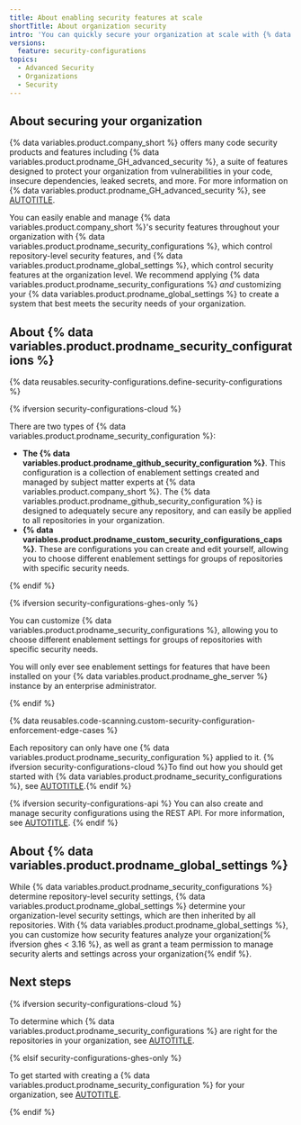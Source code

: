 ```yaml
---
title: About enabling security features at scale
shortTitle: About organization security
intro: 'You can quickly secure your organization at scale with {% data variables.product.prodname_security_configurations %} and {% data variables.product.prodname_global_settings %}.'
versions:
  feature: security-configurations
topics:
  - Advanced Security
  - Organizations
  - Security
---
```


## About securing your organization

{% data variables.product.company_short %} offers many code security products and features including {% data variables.product.prodname_GH_advanced_security %}, a suite of features designed to protect your organization from vulnerabilities in your code, insecure dependencies, leaked secrets, and more. For more information on {% data variables.product.prodname_GH_advanced_security %}, see [AUTOTITLE](/get-started/learning-about-github/about-github-advanced-security).

You can easily enable and manage {% data variables.product.company_short %}'s security features throughout your organization with {% data variables.product.prodname_security_configurations %}, which control repository-level security features, and {% data variables.product.prodname_global_settings %}, which control security features at the organization level. We recommend applying {% data variables.product.prodname_security_configurations %} _and_ customizing your {% data variables.product.prodname_global_settings %} to create a system that best meets the security needs of your organization.

## About {% data variables.product.prodname_security_configurations %}

{% data reusables.security-configurations.define-security-configurations %}

{% ifversion security-configurations-cloud %}

There are two types of {% data variables.product.prodname_security_configuration %}:

* **The {% data variables.product.prodname_github_security_configuration %}**. This configuration is a collection of enablement settings created and managed by subject matter experts at {% data variables.product.company_short %}. The {% data variables.product.prodname_github_security_configuration %} is designed to adequately secure any repository, and can easily be applied to all repositories in your organization.
* **{% data variables.product.prodname_custom_security_configurations_caps %}**. These are configurations you can create and edit yourself, allowing you to choose different enablement settings for groups of repositories with specific security needs.

{% endif %}

{% ifversion security-configurations-ghes-only %}

You can customize {% data variables.product.prodname_security_configurations %}, allowing you to choose different enablement settings for groups of repositories with specific security needs.

You will only ever see enablement settings for features that have been installed on your {% data variables.product.prodname_ghe_server %} instance by an enterprise administrator.

{% endif %}

{% data reusables.code-scanning.custom-security-configuration-enforcement-edge-cases %}

Each repository can only have one {% data variables.product.prodname_security_configuration %} applied to it. {% ifversion security-configurations-cloud %}To find out how you should get started with {% data variables.product.prodname_security_configurations %}, see [AUTOTITLE](/code-security/securing-your-organization/introduction-to-securing-your-organization-at-scale/choosing-a-security-configuration-for-your-repositories).{% endif %}

{% ifversion security-configurations-api %}
You can also create and manage security configurations using the REST API. For more information, see [AUTOTITLE](/rest/code-security/configurations).
{% endif %}

## About {% data variables.product.prodname_global_settings %}

While {% data variables.product.prodname_security_configurations %} determine repository-level security settings, {% data variables.product.prodname_global_settings %} determine your organization-level security settings, which are then inherited by all repositories. With {% data variables.product.prodname_global_settings %}, you can customize how security features analyze your organization{% ifversion ghes < 3.16 %}, as well as grant a team permission to manage security alerts and settings across your organization{% endif %}.

## Next steps

{% ifversion security-configurations-cloud %}

To determine which {% data variables.product.prodname_security_configurations %} are right for the repositories in your organization, see [AUTOTITLE](/code-security/securing-your-organization/introduction-to-securing-your-organization-at-scale/choosing-a-security-configuration-for-your-repositories).

{% elsif security-configurations-ghes-only %}

To get started with creating a {% data variables.product.prodname_security_configuration %} for your organization, see [AUTOTITLE](/code-security/securing-your-organization/enabling-security-features-in-your-organization/creating-a-custom-security-configuration).

{% endif %}
